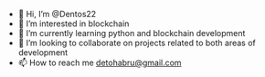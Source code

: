 - 👋 Hi, I’m @Dentos22
- 👀 I’m interested in blockchain 
- 🌱 I’m currently learning python and blockchain development 
- 💞️ I’m looking to collaborate on projects related to both areas of development 
- 📫 How to reach me detohabru@gmail.com 

<!---
Dentos22/Dentos22 is a ✨ special ✨ repository because its `README.md` (this file) appears on your GitHub profile.
You can click the Preview link to take a look at your changes.
--->
